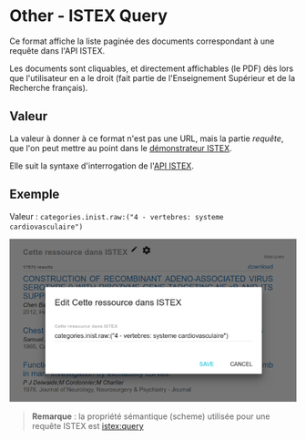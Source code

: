 # Other - ISTEX  Query

Ce format affiche la liste paginée des documents correspondant à une requête dans l'API ISTEX.

Les documents sont cliquables, et directement affichables \(le PDF\) dès lors que l'utilisateur en a le droit \(fait partie de l'Enseignement Supérieur et de la Recherche français\).

## Valeur

La valeur à donner à ce format n'est pas une URL, mais la partie _requête_, que l'on peut mettre au point dans le [démonstrateur ISTEX](http://demo.istex.fr/).

Elle suit la syntaxe d'interrogation de l'[API ISTEX](https://api.istex.fr/documentation/).

## Exemple

Valeur : `categories.inist.raw:("4 - vertebres: systeme cardiovasculaire")`

![](/assets/FormatIstexValue.png)

> **Remarque** : la propriété sémantique \(scheme\) utilisée pour une requête ISTEX est [istex:query](https://data.istex.fr/ontology/istex#query)



